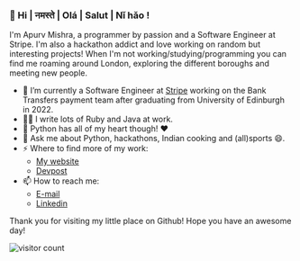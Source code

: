 ### 👋 Hi | नमस्ते | Olá | Salut | Nǐ hǎo !

I'm Apurv Mishra, a programmer by passion and a Software Engineer at Stripe. I'm also a hackathon addict and love working on random but interesting projects! When I'm not working/studying/programming you can find me roaming around London, exploring the different boroughs and meeting new people.

- 🔭 I’m currently a Software Engineer at [Stripe](https://stripe.com) working on the Bank Transfers payment team after graduating from University of Edinburgh in 2022.
- 👨‍💻  I write lots of Ruby and Java at work.
- 🐍 Python has all of my heart though! ❤️
- 💬 Ask me about Python, hackathons, Indian cooking and (all)sports 😄.
- ⚡ Where to find more of my work:
  - [My website](https://apurvmishra.xyz)
  - [Devpost](https://devpost.com/apurvmishra99)
- 📫 How to reach me:
  - [E-mail](mailto:me@apurvmishra.xyz)
  - [Linkedin](https://linkedin.com/in/apurv-mishra)
  
Thank you for visiting my little place on Github! Hope you have an awesome day!

![visitor count](https://arijitgupta42-visitor-badge.glitch.me/badge?page_id=apurvmishra99/apurvmishra99)
<!--**apurvmishra99/apurvmishra99** is a ✨ _special_ ✨ repository because its `README.md` (this file) appears on your GitHub profile.

Here are some ideas to get you started:

- 🔭 I’m currently working on ...
- 🌱 I’m currently learning ...
- 👯 I’m looking to collaborate on ...
- 🤔 I’m looking for help with ...
- 💬 Ask me about ...
- 📫 How to reach me: ...
- 😄 Pronouns: ...
- ⚡ Fun fact: ...
-->
